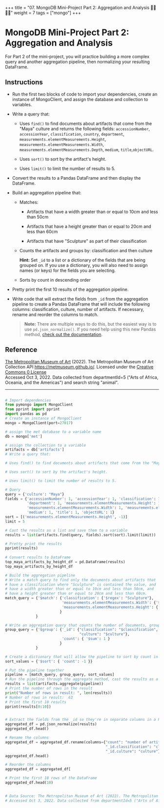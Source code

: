 +++
title = "07. MongoDB Mini-Project Part 2: Aggregation and Analysis 👩‍🎓👨‍🎓"
weight = 7
tags = ["mongo"] 
+++

# MongoDB Mini-Project Part 2: Aggregation and Analysis

For Part 2 of the mini-project, you will practice building a more complex query and another aggregation pipeline, then normalizing your resulting DataFrame.

## Instructions

* Run the first two blocks of code to import your dependencies, create an instance of MongoClient, and assign the database and collection to variables.

* Write a query that:

    * Uses `find()` to find documents about artifacts that come from the "Maya" culture and returns the following fields: `accessionNumber`, `accessionYear`, `classification`, `country`, `department`, `measurements.elementMeasurements.Height`, `measurements.elementMeasurements.Width`, `measurements.elementMeasurements.Depth`, `medium`, `title`,`objectURL`.

    * Uses `sort()` to sort by the artifact's height.

    * Uses `limit()` to limit the number of results to 5.

* Convert the results to a Pandas DataFrame and then display the DataFrame.

* Build an aggregation pipeline that:

    * Matches:

        * Artifacts that have a width greater than or equal to 10cm and less than 50cm

        * Artifacts that have a height greater than or equal to 20cm and less than 60cm

        * Artifacts that have "Sculpture" as part of their classification

    * Counts the artifacts and groups by: classification and then culture

        **Hint:** Set `_id` to a list or a dictionary of the fields that are being grouped on. If you use a dictionary, you will also need to assign names (or keys) for the fields you are selecting.

    * Sorts by count in descending order

* Pretty print the first 10 results of the aggregation pipeline.

* Write code that will extract the fields from `_id` from the aggregation pipeline to create a Pandas DataFrame that will include the following columns: classification, culture, number of artifacts. If necessary, rename and reorder the columns to match.

    > **Note:** There are multiple ways to do this, but the easiest way is to use `pd.json_normalize()`. If you need help using this new Pandas method, [check out the documentation](https://pandas.pydata.org/docs/reference/api/pandas.json_normalize.html).

## Reference

[The Metropolitan Museum of Art](https://www.metmuseum.org/) (2022). The Metropolitan Museum of Art Collection API https://metmuseum.github.io/. Licensed under the [Creative Commons 0 License](https://creativecommons.org/publicdomain/zero/1.0/)<br />
Accessed Oct 3, 2022. Data collected from departmentId=5 ("Arts of Africa, Oceania, and the Americas") and search string "animal".

---


```python

# Import dependencies
from pymongo import MongoClient
from pprint import pprint
import pandas as pd
# Create an instance of MongoClient
mongo = MongoClient(port=27017)

# assign the met database to a variable name
db = mongo['met']

# assign the collection to a variable
artifacts = db['artifacts']
# Write a query that:

# Uses find() to find documents about artifacts that come from the "Maya" culture and returns the following fields: accessionNumber, accessionYear, classification, country, department, measurements.elementMeasurements.Height, measurements.elementMeasurements.Width, measurements.elementMeasurements.Depth, medium, title,objectURL.

# Uses sort() to sort by the artifact's height.

# Uses limit() to limit the number of results to 5.

# Query
query = {'culture': "Maya"}
fields = {'accessionNumber': 1, 'accessionYear': 1, 'classification': 1, 'country': 1, 
          'department': 1, 'measurements.elementMeasurements.Height': 1, 
          'measurements.elementMeasurements.Width': 1, 'measurements.elementMeasurements.Depth': 1, 
          'medium': 1, 'title': 1, 'objectURL': 1}
sort = [('measurements.elementMeasurements.Height', -1)]
limit = 5

# Cast the results as a list and save them to a variable
results = list(artifacts.find(query, fields).sort(sort).limit(limit))

# Pretty print the results
pprint(results)
                                            
# Convert results to DataFrame
top_maya_artifacts_by_height_df = pd.DataFrame(results)
top_maya_artifacts_by_height_df

# Build the aggregation pipeline
# Write a match query to find only the documents about artifacts that
# have a classification where "Sculpture" is contained the value, and
# have a width greater than or equal to 10cm and less than 50cm, and
# have a height greater than or equal to 20cm and less than 60cm.
match_query = {'$match': {'classification': {'$regex': "Sculpture"},
                          'measurements.elementMeasurements.Width': {'$gte': 10, '$lt': 50},
                          'measurements.elementMeasurements.Height': {'$gte': 20, '$lt': 60}
                         }
              }

# Write an aggregation query that counts the number of documents, grouped by "classification" and "culture"
group_query = {'$group': {'_id': {"classification": "$classification",
                                  "culture": "$culture"}, 
                          'count': { '$sum': 1 }
                         }
              }

# Create a dictionary that will allow the pipeline to sort by count in descending order
sort_values = {'$sort': { 'count': -1 }}

# Put the pipeline together
pipeline = [match_query, group_query, sort_values]
# Run the pipeline through the aggregate method, cast the results as a list, and save the results to a variable
results = list(artifacts.aggregate(pipeline))
# Print the number of rows in the result
print("Number of rows in result: ", len(results))
# Number of rows in result:  63
# Print the first 10 results
pprint(results[0:10])


# Extract the fields from the _id so they're in separate columns in a Pandas DataFrame
aggregated_df = pd.json_normalize(results)
aggregated_df.head()

# Rename the columns
aggregated_df = aggregated_df.rename(columns={"count": "number of artifacts",
                                              "_id.classification": "classification",
                                              "_id.culture": "culture"})
aggregated_df.head()

# Reorder the columns
aggregated_df = aggregated_df[

# Print the first 10 rows of the DataFrame
aggregated_df.head(10)

 
# Data Source: The Metropolitan Museum of Art (2022). The Metropolitan Museum of Art Collection API https://metmuseum.github.io/. Licensed under the Creative Commons 0 License.
# Accessed Oct 3, 2022. Data collected from departmentId=5 ("Arts of Africa, Oceania, and the Americas") and search string "animal".
```